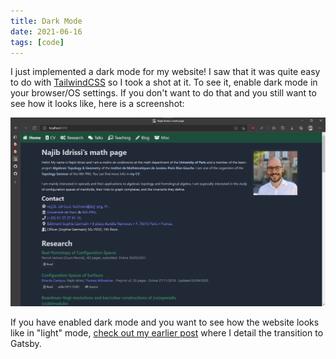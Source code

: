```yaml
---
title: Dark Mode
date: 2021-06-16
tags: [code]
---
```


I just implemented a dark mode for my website!
I saw that it was quite easy to do with [TailwindCSS](https://tailwindcss.com/) so I took a shot at it.
To see it, enable dark mode in your browser/OS settings.
If you don't want to do that and you still want to see how it looks like, here is a screenshot:

![A screenshot of my website in dark mode.](dark.png)

If you have enabled dark mode and you want to see how the website looks like in "light" mode, [check out my earlier post](/post/gatsby) where I detail the transition to Gatsby.
